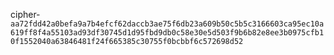 cipher- `aa72fdd42a0befa9a7b4efcf62daccb3ae75f6db23a609b50c5b5c3166603ca95ec10a619ff8f4a55103ad93df30745d1d95fbd9db0c58e30e5d503f9b6b82e8ee3b0975cfb10f1552040a63846481f24f665385c30755f0bcbbf6c572698d52`


